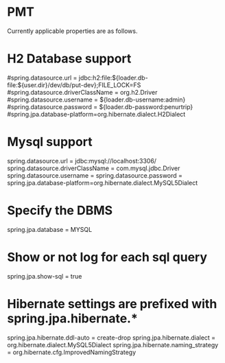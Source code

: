# PMT

Currently applicable properties are as follows. 

# H2 Database support
#spring.datasource.url = jdbc:h2:file:${loader.db-file:${user.dir}/dev/db/put-dev};FILE_LOCK=FS
#spring.datasource.driverClassName = org.h2.Driver
#spring.datasource.username = ${loader.db-username:admin}
#spring.datasource.password = ${loader.db-password:penurtrip}
#spring.jpa.database-platform=org.hibernate.dialect.H2Dialect

# Mysql support
spring.datasource.url = jdbc:mysql://localhost:3306/<schemaname>
spring.datasource.driverClassName = com.mysql.jdbc.Driver
spring.datasource.username = <username>
spring.datasource.password = <pwd>
spring.jpa.database-platform=org.hibernate.dialect.MySQL5Dialect
# Specify the DBMS
spring.jpa.database = MYSQL

# Show or not log for each sql query
spring.jpa.show-sql = true

# Hibernate settings are prefixed with spring.jpa.hibernate.*
spring.jpa.hibernate.ddl-auto = create-drop
spring.jpa.hibernate.dialect = org.hibernate.dialect.MySQL5Dialect
spring.jpa.hibernate.naming_strategy = org.hibernate.cfg.ImprovedNamingStrategy
